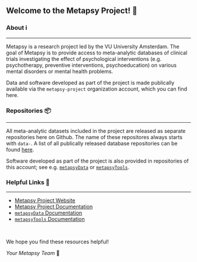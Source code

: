 ## Welcome to the Metapsy Project! 👋


### About ℹ️
---

Metapsy is a research project led by the VU University Amsterdam. The goal of Metapsy is to provide access to meta-analytic databases of clinical trials investigating the effect of psychological interventions (e.g. psychotherapy, preventive interventions, psychoeducation) on various mental disorders or mental health problems.

Data and software developed as part of the project is made publically available via the `metapsy-project` organization account, which you can find here.


### Repositories 📦
---

All meta-analytic datasets included in the project are released as separate repositories here on Github. The name of these repositores always starts with `data-`. A list of all publically released database repositories can be found [here](https://github.com/search?q=topic%3Adata+org%3Ametapsy-project+fork%3Atrue&type=repositories).

Software developed as part of the project is also provided in repositories of this account; see e.g. [`metapsyData`](https://github.com/metapsy-project/metapsyData) or [`metapsyTools`](https://github.com/metapsy-project/metapsyTools).


### Helpful Links 🔗
---

- [Metapsy Project Website](https://www.metapsy.org/)
- [Metapsy Project Documentation](https://docs.metapsy.org/)
- [`metapsyData` Documentation](https://data.metapsy.org/)
- [`metapsyTools` Documentation](https://tools.metapsy.org/)

</br>

We hope you find these resources helpful!

_Your Metapsy Team_ 🌈
